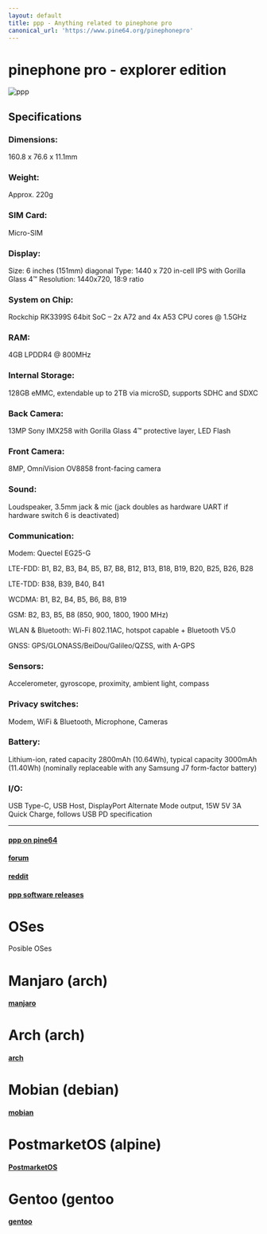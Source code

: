 ```yaml
---
layout: default
title: ppp - Anything related to pinephone pro
canonical_url: 'https://www.pine64.org/pinephonepro'
---
```


# pinephone pro - explorer edition

![ppp](https://wiki.pine64.org/images/8/87/Pinephone_double.png)

## Specifications

### Dimensions:
160.8 x 76.6 x 11.1mm

### Weight:
Approx. 220g

### SIM Card:
Micro-SIM

### Display:
  Size: 6 inches (151mm) diagonal
  Type: 1440 x 720 in-cell IPS with Gorilla Glass 4™
  Resolution: 1440x720, 18:9 ratio

### System on Chip:
Rockchip RK3399S 64bit SoC – 2x A72 and 4x A53 CPU cores @ 1.5GHz

### RAM:
4GB LPDDR4 @ 800MHz

### Internal Storage:
128GB eMMC, extendable up to 2TB via microSD, supports SDHC and SDXC

### Back Camera:
13MP Sony IMX258 with Gorilla Glass 4™ protective layer, LED Flash

### Front Camera:
8MP, OmniVision OV8858 front-facing camera

### Sound:
Loudspeaker, 3.5mm jack & mic (jack doubles as hardware UART if hardware switch 6 is deactivated)

### Communication:
  Modem: Quectel EG25-G

  LTE-FDD: B1, B2, B3, B4, B5, B7, B8, B12, B13, B18, B19, B20, B25, B26, B28
  
  LTE-TDD: B38, B39, B40, B41
  
  WCDMA: B1, B2, B4, B5, B6, B8, B19
  
  GSM: B2, B3, B5, B8 (850, 900, 1800, 1900 MHz)
  
  WLAN & Bluetooth: Wi-Fi 802.11AC, hotspot capable + Bluetooth V5.0
  
  GNSS: GPS/GLONASS/BeiDou/Galileo/QZSS, with A-GPS

### Sensors:
Accelerometer, gyroscope, proximity, ambient light, compass

### Privacy switches:
Modem, WiFi & Bluetooth, Microphone, Cameras

### Battery:
Lithium-ion, rated capacity 2800mAh (10.64Wh), typical capacity 3000mAh (11.40Wh) (nominally replaceable with any Samsung J7 form-factor battery)

### I/O:
USB Type-C, USB Host, DisplayPort Alternate Mode output, 15W 5V 3A Quick Charge, follows USB PD specification

------------------------------------------------------------------

#### [ppp on pine64](https://www.pine64.org/pinephonepro)

#### [forum](https://forum.pine64.org/forumdisplay.php?fid=177)

#### [reddit](https://www.reddit.com/r/PINE64official)

#### [ppp software releases](https://wiki.pine64.org/wiki/PinePhone_Pro_Software_Releases)

# OSes

Posible OSes

# Manjaro (arch)
#### [manjaro](https://github.com/manjaro-arm/pinephonepro-images)

# Arch (arch)
#### [arch](https://github.com/dreemurrs-embedded/Pine64-Arch)

# Mobian (debian)
#### [mobian](https://images.mobian-project.org/pinephonepro)

# PostmarketOS (alpine)
#### [PostmarketOS](https://postmarketos.org/download)

# Gentoo (gentoo
#### [gentoo](https://github.com/stealthgun/gjdwebserver-overlay)
